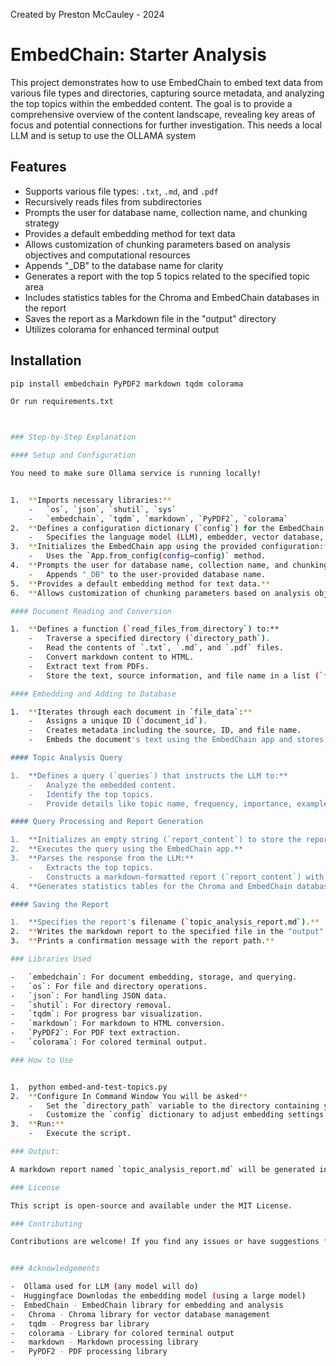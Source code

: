 Created by Preston McCauley - 2024


# EmbedChain: Starter Analysis

This project demonstrates how to use EmbedChain to embed text data from various file types and directories, capturing source metadata, and analyzing the top topics within the embedded content. The goal is to provide a comprehensive overview of the content landscape, revealing key areas of focus and potential connections for further investigation. This needs a local LLM and is setup to use the OLLAMA system 

## Features

- Supports various file types: `.txt`, `.md`, and `.pdf`
- Recursively reads files from subdirectories
- Prompts the user for database name, collection name, and chunking strategy
- Provides a default embedding method for text data
- Allows customization of chunking parameters based on analysis objectives and computational resources
- Appends "_DB" to the database name for clarity
- Generates a report with the top 5 topics related to the specified topic area
- Includes statistics tables for the Chroma and EmbedChain databases in the report
- Saves the report as a Markdown file in the "output" directory
- Utilizes colorama for enhanced terminal output

## Installation

```bash
pip install embedchain PyPDF2 markdown tqdm colorama

Or run requirements.txt



### Step-by-Step Explanation

#### Setup and Configuration

You need to make sure Ollama service is running locally!


1.  **Imports necessary libraries:**
    -   `os`, `json`, `shutil`, `sys`
    -   `embedchain`, `tqdm`, `markdown`, `PyPDF2`, `colorama`
2.  **Defines a configuration dictionary (`config`) for the EmbedChain app:**
    -   Specifies the language model (LLM), embedder, vector database, and chunking settings.
3.  **Initializes the EmbedChain app using the provided configuration:**
    -   Uses the `App.from_config(config=config)` method.
4.  **Prompts the user for database name, collection name, and chunking strategy:**
    -   Appends "_DB" to the user-provided database name.
5.  **Provides a default embedding method for text data.**
6.  **Allows customization of chunking parameters based on analysis objectives and computational resources.**

#### Document Reading and Conversion

1.  **Defines a function (`read_files_from_directory`) to:**
    -   Traverse a specified directory (`directory_path`).
    -   Read the contents of `.txt`, `.md`, and `.pdf` files.
    -   Convert markdown content to HTML.
    -   Extract text from PDFs.
    -   Store the text, source information, and file name in a list (`file_data`).

#### Embedding and Adding to Database

1.  **Iterates through each document in `file_data`:**
    -   Assigns a unique ID (`document_id`).
    -   Creates metadata including the source, ID, and file name.
    -   Embeds the document's text using the EmbedChain app and stores it in the vector database, associating the metadata with it.

#### Topic Analysis Query

1.  **Defines a query (`queries`) that instructs the LLM to:**
    -   Analyze the embedded content.
    -   Identify the top topics.
    -   Provide details like topic name, frequency, importance, example mentions, and source.

#### Query Processing and Report Generation

1.  **Initializes an empty string (`report_content`) to store the report.**
2.  **Executes the query using the EmbedChain app.**
3.  **Parses the response from the LLM:**
    -   Extracts the top topics.
    -   Constructs a markdown-formatted report (`report_content`) with the extracted topic details.
4.  **Generates statistics tables for the Chroma and EmbedChain databases.**

#### Saving the Report

1.  **Specifies the report's filename (`topic_analysis_report.md`).**
2.  **Writes the markdown report to the specified file in the "output" directory.**
3.  **Prints a confirmation message with the report path.**

### Libraries Used

-   `embedchain`: For document embedding, storage, and querying.
-   `os`: For file and directory operations.
-   `json`: For handling JSON data.
-   `shutil`: For directory removal.
-   `tqdm`: For progress bar visualization.
-   `markdown`: For markdown to HTML conversion.
-   `PyPDF2`: For PDF text extraction.
-   `colorama`: For colored terminal output.

### How to Use


1.  python embed-and-test-topics.py
2.  **Configure In Command Window You will be asked** 
    -   Set the `directory_path` variable to the directory containing your documents.
    -   Customize the `config` dictionary to adjust embedding settings, language model, etc.
3.  **Run:**
    -   Execute the script.

### Output:

A markdown report named `topic_analysis_report.md` will be generated in the "output" directory, containing the identified top topics along with statistics tables.

### License

This script is open-source and available under the MIT License.

### Contributing

Contributions are welcome! If you find any issues or have suggestions for improvements, please open an issue or submit a pull request.


### Acknowledgements

-  Ollama used for LLM (any model will do)
-  Huggingface Downlodas the embedding model (using a large model) 
-  EmbedChain - EmbedChain library for embedding and analysis
-   Chroma - Chroma library for vector database management
-   tqdm - Progress bar library
-   colorama - Library for colored terminal output
-   markdown - Markdown processing library
-   PyPDF2 - PDF processing library